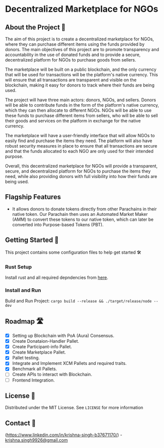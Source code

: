 
# Decentralized Marketplace for NGOs

## About the Project 🚀

The aim of this project is to create a decentralized marketplace for NGOs, where they can purchase different items using the funds provided by donors. The main objectives of this project are to promote transparency and accountability in the use of donated funds and to provide a secure, decentralized platform for NGOs to purchase goods from sellers.

The marketplace will be built on a public blockchain, and the only currency that will be used for transactions will be the platform's native currency. This will ensure that all transactions are transparent and visible on the blockchain, making it easy for donors to track where their funds are being used.

The project will have three main actors: donors, NGOs, and sellers. Donors will be able to contribute funds in the form of the platform's native currency, which they can then allocate to different NGOs. NGOs will be able to use these funds to purchase different items from sellers, who will be able to sell their goods and services on the platform in exchange for the native currency.

The marketplace will have a user-friendly interface that will allow NGOs to easily find and purchase the items they need. The platform will also have robust security measures in place to ensure that all transactions are secure and that the funds allocated to each NGO are only used for their intended purpose.

Overall, this decentralized marketplace for NGOs will provide a transparent, secure, and decentralized platform for NGOs to purchase the items they need, while also providing donors with full visibility into how their funds are being used.

## Flagship Features
- It allows donors to donate tokens directly from other Parachains in their native token. Our Parachain then uses an Automated Market Maker (AMM) to convert these tokens to our native token, which can later be converted into Purpose-based Tokens (PBT).

## Getting Started 🌈
This project contains some configuration files to help get started 🛠️

### Rust Setup
Install rust and all required depndencies from [here](https://docs.substrate.io/install/).

### Install and Run
Build and Run Project:
`cargo build --release && ./target/release/node --dev`

## Roadmap 🛣
- [x] Setting up Blockchain with PoA (Aura) Consensus.
- [x] Create Donataion-Handler Pallet.
- [x] Create Participant-info Pallet.
- [x] Create Marketplace Pallet.
- [x] Pallet testing.
- [x] Integrate and Implement XCM Pallets and required traits. 
- [x] Benchmark all Pallets.
- [ ] Create APIs to interact with Blockchain.
- [ ] Frontend Integration.

## License 🪪

Distributed under the MIT License. See `LICENSE` for more information


## Contact 🙂

(https://www.linkedin.com/in/krishna-singh-b37671170/) - krishna.singh9926@gmail.com
